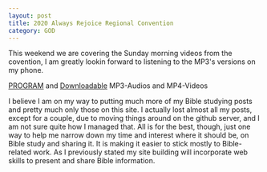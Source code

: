```yaml
---
layout: post
title: 2020 Always Rejoice Regional Convention
category: GOD
---
```


This weekend we are covering the Sunday morning videos from the covention, I am greatly lookin forward to listening to the MP3's versions on my phone.

[PROGRAM](https://www.jw.org/finder?wtlocale=E&pub=co-pgm20&srcid=share) and [Downloadable](https://www.jw.org/en/library/videos/#en/categories/2020Convention) MP3-Audios and MP4-Videos

I believe I am on my way to putting much more of my Bible studying posts and pretty much only those on this site. I actually lost almost all my posts, except for a couple, due to moving things around on the github server, and I am not sure quite how I managed that. All is for the best, though, just one way to help me narrow down my time and interest where it should be, on Bible study and sharing it. It is making it easier to stick mostly to Bible-related work. As I previously stated my site building will incorporate web skills to present and share Bible information.
